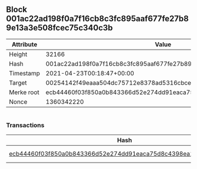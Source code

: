 ## Block 001ac22ad198f0a7f16cb8c3fc895aaf677fe27b89e13a3e508fcec75c340c3b

Attribute | Value
--- | ---
Height | 32166
Hash | 001ac22ad198f0a7f16cb8c3fc895aaf677fe27b89e13a3e508fcec75c340c3b
Timestamp | 2021-04-23T00:18:47+00:00
Target | 00254142f49eaaa504dc75712e8378ad5316cbcead634704b3734b6271167cc4
Merke root | ecb44460f03f850a0b843366d52e274dd91eaca75d8c4398ea162af501998aa2
Nonce | 1360342220

```

```

### Transactions

Hash | Amount
--- | ---
[ecb44460f03f850a0b843366d52e274dd91eaca75d8c4398ea162af501998aa2](ecb44460f03f850a0b843366d52e274dd91eaca75d8c4398ea162af501998aa2.md) | 10.00000000 SKEPTI 
